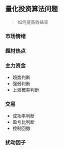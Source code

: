 ## 量化投资算法问题
> 如何提高收益率
### 市场情绪
### 题材热点
### 主力资金

+ 趋势判断
+ 强弱判断
+ 上涨概率判断
### 交易
+ 成功率判断
+ 盈亏比判断
+ 控制回撤
### 扰动因子
